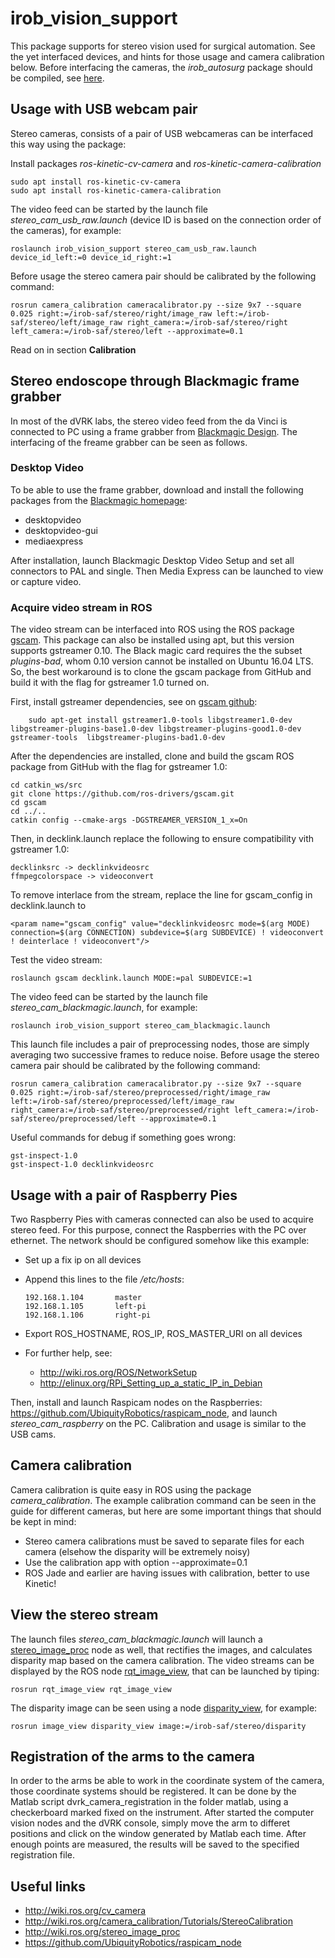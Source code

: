 # irob_vision_support

This package supports for stereo vision used for surgical automation. See the yet interfaced devices, and hints for those usage and camera calibration below. Before interfacing the cameras, the *irob_autosurg* package should be compiled, see [here](https://github.com/ABC-iRobotics/irob-autosurg/blob/master/README.md).

## Usage with USB webcam pair

Stereo cameras, consists of a pair of USB webcameras can be interfaced this way using the package:

Install packages *ros-kinetic-cv-camera* and *ros-kinetic-camera-calibration*

    sudo apt install ros-kinetic-cv-camera
    sudo apt install ros-kinetic-camera-calibration
    
The video feed can be started by the launch file *stereo_cam_usb_raw.launch* (device ID is based on the connection order of the cameras), for example:
    
    roslaunch irob_vision_support stereo_cam_usb_raw.launch  device_id_left:=0 device_id_right:=1
    
Before usage the stereo camera pair should be calibrated by the following command:

    rosrun camera_calibration cameracalibrator.py --size 9x7 --square 0.025 right:=/irob-saf/stereo/right/image_raw left:=/irob-saf/stereo/left/image_raw right_camera:=/irob-saf/stereo/right left_camera:=/irob-saf/stereo/left --approximate=0.1

Read on in section **Calibration**
  

## Stereo endoscope through Blackmagic frame grabber

In most of the dVRK labs, the stereo video feed from the da Vinci is connected to PC using a frame grabber from [Blackmagic Design](https://www.blackmagicdesign.com/). The interfacing of the freame grabber can be seen as follows.

### Desktop Video

To be able to use the frame grabber, download and install the following packages from the [Blackmagic homepage](https://www.blackmagicdesign.com/support/family/capture-and-playback):

- desktopvideo
- desktopvideo-gui
- mediaexpress

After installation, launch Blackmagic Desktop Video Setup and set all connectors to PAL and single. Then Media Express can be launched to view or capture video.

### Acquire video stream in ROS

The video stream can be interfaced into ROS using the ROS package [gscam](https://github.com/ros-drivers/gscam). This package can also be installed using apt, but this version supports gstreamer 0.10. The Black magic card requires the the subset *plugins-bad*, whom 0.10 version cannot be installed on Ubuntu 16.04 LTS. So, the best workaround is to clone the gscam package from GitHub and build it with the flag for gstreamer 1.0 turned on.

First, install gstreamer dependencies, see on [gscam github](https://github.com/ros-drivers/gscam):

        sudo apt-get install gstreamer1.0-tools libgstreamer1.0-dev libgstreamer-plugins-base1.0-dev libgstreamer-plugins-good1.0-dev gstreamer-tools  libgstreamer-plugins-bad1.0-dev

After the dependencies are installed, clone and build the gscam ROS package from GitHub with the flag for gstreamer 1.0:
 
    cd catkin_ws/src
    git clone https://github.com/ros-drivers/gscam.git
    cd gscam
    cd ../..
    catkin config --cmake-args -DGSTREAMER_VERSION_1_x=On

Then, in decklink.launch replace the following to ensure compatibility vith gstreamer 1.0:

    decklinksrc -> decklinkvideosrc
    ffmpegcolorspace -> videoconvert

To remove interlace from the stream, replace the line for gscam_config in decklink.launch to

    <param name="gscam_config" value="decklinkvideosrc mode=$(arg MODE) connection=$(arg CONNECTION) subdevice=$(arg SUBDEVICE) ! videoconvert ! deinterlace ! videoconvert"/>

Test the video stream:

    roslaunch gscam decklink.launch MODE:=pal SUBDEVICE:=1
    
The video feed can be started by the launch file *stereo_cam_blackmagic.launch*, for example:
    
    roslaunch irob_vision_support stereo_cam_blackmagic.launch 
    
This launch file includes a pair of preprocessing nodes, those are simply averaging two successive frames to reduce noise. Before usage the stereo camera pair should be calibrated by the following command:

    rosrun camera_calibration cameracalibrator.py --size 9x7 --square 0.025 right:=/irob-saf/stereo/preprocessed/right/image_raw left:=/irob-saf/stereo/preprocessed/left/image_raw right_camera:=/irob-saf/stereo/preprocessed/right left_camera:=/irob-saf/stereo/preprocessed/left --approximate=0.1

Useful commands for debug if something goes wrong:

    gst-inspect-1.0
    gst-inspect-1.0 decklinkvideosrc



## Usage with a pair of Raspberry Pies

Two Raspberry Pies with cameras connected can also be used to acquire stereo feed. For this purpose, connect the Raspberries with the PC over ethernet. The network should be configured somehow like this example:

  - Set up a fix ip on all devices
  - Append this lines to the file */etc/hosts*: 
  
        192.168.1.104		master
        192.168.1.105		left-pi
        192.168.1.106		right-pi
        
  - Export ROS_HOSTNAME, ROS_IP, ROS_MASTER_URI on all devices
  - For further help, see:
      - http://wiki.ros.org/ROS/NetworkSetup
      - http://elinux.org/RPi_Setting_up_a_static_IP_in_Debian
      

Then, install and launch Raspicam nodes on the Raspberries: https://github.com/UbiquityRobotics/raspicam_node, and launch *stereo_cam_raspberry* on the PC. Calibration and usage is similar to the USB cams.

  
## Camera calibration
Camera calibration is quite easy in ROS using the package *camera_calibration*. The example calibration command can be seen in the guide for different cameras, but here are some important things that should be kept in mind:
- Stereo camera calibrations must be saved to separate files for each camera (elsehow the disparity will be extremely noisy)
- Use the calibration app with option --approximate=0.1
- ROS Jade and earlier are having issues with calibration, better to use Kinetic!

## View the stereo stream

The launch files *stereo_cam_blackmagic.launch* will launch a [stereo_image_proc](http://wiki.ros.org/stereo_image_proc) node as well, that rectifies the images, and calculates disparity map based on the camera calibration. The video streams can be displayed by the ROS node [rqt_image_view](http://wiki.ros.org/rqt_image_view), that can be launched by tiping:

    rosrun rqt_image_view rqt_image_view
    
The disparity image can be seen using a node [disparity_view](http://wiki.ros.org/image_view), for example:

    rosrun image_view disparity_view image:=/irob-saf/stereo/disparity

## Registration of the arms to the camera

In order to the arms be able to work in the coordinate system of the camera, those coordinate systems should be registered. It can be done by the Matlab script dvrk_camera_registration in the folder matlab, using a checkerboard marked fixed on the instrument. After started the computer vision nodes and the dVRK console, simply move the arm to differet positions and click on the window generated by Matlab each time. After enough points are measured, the results will be saved to the specified registration file.

## Useful links
* http://wiki.ros.org/cv_camera
* http://wiki.ros.org/camera_calibration/Tutorials/StereoCalibration
* http://wiki.ros.org/stereo_image_proc
* https://github.com/UbiquityRobotics/raspicam_node


